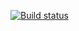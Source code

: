 [![Build status](https://ci.appveyor.com/api/projects/status/ixs3g58gpsy371x0?svg=true)](https://ci.appveyor.com/project/Daria-chizh/polling)
